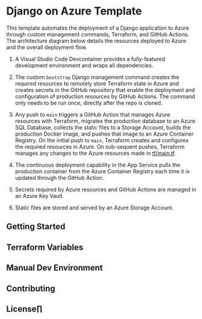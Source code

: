 # Django on Azure Template

This template automates the deployment of a Django application to Azure through custom management commands, Terraform, and GitHub Actions.  The architecture diagram below details the resources deployed to Azure and the overall deployment flow.

1. A Visual Studio Code Devcontainer provides a fully-featured development environment and wraps all dependencies.

1. The custom `bootstrap` Django management command creates the required resources to remotely store Terraform state in Azure and creates secrets in the GitHub repository that enable the deployment and configuration of production resources by GitHub Actions.  The command only needs to be run once, directly after the repo is cloned.

1. Any push to `main` triggers a GitHub Action that manages Azure resources with Terraform, migrates the production database to an Azure SQL Database, collects the static files to a Storage Account, builds the production Docker image, and pushes that image to an Azure Container Registry.  On the initial push to `main`, Terraform creates and configures the required resources in Azure.  On sub-sequent pushes, Terraform manages any changes to the Azure resources made in [tf/main.tf](./tf/main.tf).

1. The continuous deployment capability in the App Service pulls the production container from the Azure Container Registry each time it is updated through the GitHub Action.

1. Secrets required by Azure resources and GitHub Actions are managed in an Azure Key Vault.

1. Static files are stored and served by an Azure Storage Account.

## Getting Started

## Terraform Variables

## Manual Dev Environment

## Contributing

## License∏